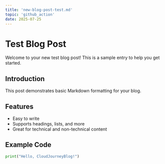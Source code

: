 ```yaml
---
title: 'new-blog-post-test.md'
topic: 'github_action'
date: 2025-07-25
---
```


# Test Blog Post

Welcome to your new test blog post! This is a sample entry to help you get started.

## Introduction

This post demonstrates basic Markdown formatting for your blog.

## Features

- Easy to write
- Supports headings, lists, and more
- Great for technical and non-technical content

## Example Code

```python
print("Hello, CloudJourneyBlog!")
